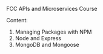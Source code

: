 FCC APIs and Microservices Course

Content:

1. Managing Packages with NPM
2. Node and Express
3. MongoDB and Mongoose
